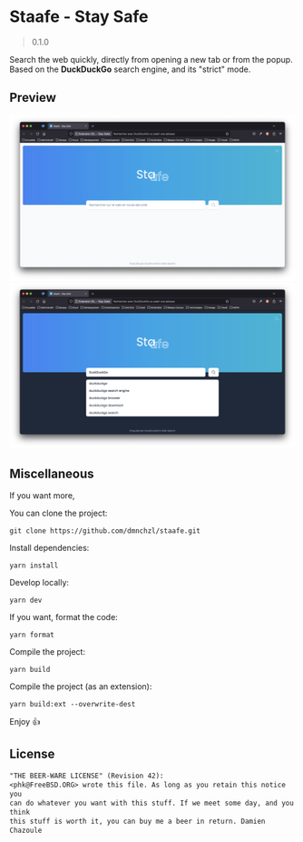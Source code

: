 # Staafe - Stay Safe

> 0.1.0

Search the web quickly, directly from opening a new tab or from the popup. Based on the **DuckDuckGo** search engine, and its "strict" mode.

## Preview

![Light](./screenshots/light.png)
![Dark](./screenshots/dark.png)

## Miscellaneous

If you want more,

You can clone the project:

```
git clone https://github.com/dmnchzl/staafe.git
```

Install dependencies:

```
yarn install
```

Develop locally:

```
yarn dev
```

If you want, format the code:

```
yarn format
```

Compile the project:

```
yarn build
```

Compile the project (as an extension):

```
yarn build:ext --overwrite-dest
```

Enjoy 👍

## License

```
"THE BEER-WARE LICENSE" (Revision 42):
<phk@FreeBSD.ORG> wrote this file. As long as you retain this notice you
can do whatever you want with this stuff. If we meet some day, and you think
this stuff is worth it, you can buy me a beer in return. Damien Chazoule
```
